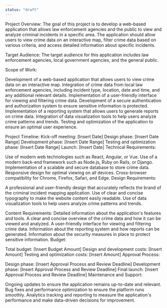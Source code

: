 ```yaml
---
status: "draft"
---
```


Project Overview:
The goal of this project is to develop a web-based application that allows law enforcement agencies and the public to view and analyze criminal incidents in a specific area. The application should allow users to view crime data on an interactive map, filter crime data based on various criteria, and access detailed information about specific incidents.

Target Audience:
The target audience for this application includes law enforcement agencies, local government agencies, and the general public.

Scope of Work:

Development of a web-based application that allows users to view crime data on an interactive map.
Integration of crime data from local law enforcement agencies, including incident type, location, date and time, and any additional relevant details.
Implementation of a user-friendly interface for viewing and filtering crime data.
Development of a secure authentication and authorization system to ensure sensitive information is protected.
Implementation of a reporting system that allows users to generate reports on crime data.
Integration of data visualization tools to help users analyze crime patterns and trends.
Testing and optimization of the application to ensure an optimal user experience.

Project Timeline:
Kick-off meeting: [Insert Date]
Design phase: [Insert Date Range]
Development phase: [Insert Date Range]
Testing and optimization phase: [Insert Date Range]
Launch: [Insert Date]
Technical Requirements:

Use of modern web technologies such as React, Angular, or Vue.
Use of a modern back-end framework such as Node.js, Ruby on Rails, or Django.
Implementation of a scalable and secure database to store crime data.
Responsive design for optimal viewing on all devices.
Cross-browser compatibility for Chrome, Firefox, Safari, and Edge.
Design Requirements:

A professional and user-friendly design that accurately reflects the brand of the criminal incident mapping application.
Use of clear and concise typography to make the website content easily readable.
Use of data visualization tools to help users analyze crime patterns and trends.

Content Requirements:
Detailed information about the application's features and tools.
A clear and concise overview of the crime data and how it can be viewed and analyzed.
A user-friendly interface for viewing and filtering crime data.
Information about the reporting system and how reports can be generated.
Information about the security measures in place to protect sensitive information.
Budget:

Total budget: [Insert Budget Amount]
Design and development costs: [Insert Amount]
Testing and optimization costs: [Insert Amount]
Approval Process:

Design phase: [Insert Approval Process and Review Deadline]
Development phase: [Insert Approval Process and Review Deadline]
Final launch: [Insert Approval Process and Review Deadline]
Maintenance and Support:

Ongoing updates to ensure the application remains up-to-date and relevant.
Bug fixes and performance optimization to ensure the platform runs smoothly.
Analytics tracking and reporting to measure the application's performance and make data-driven decisions for improvement.